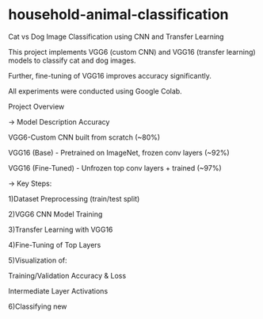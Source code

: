 # household-animal-classification
Cat vs Dog Image Classification using CNN and Transfer Learning


This project implements VGG6 (custom CNN) and VGG16 (transfer learning) models to classify cat and dog images.

Further, fine-tuning of VGG16 improves accuracy significantly.

All experiments were conducted using Google Colab.


Project Overview

-> Model	Description	Accuracy

VGG6-Custom CNN built from scratch	(~80%)

VGG16 (Base) -	Pretrained on ImageNet, frozen conv layers	(~92%)

VGG16 (Fine-Tuned) - Unfrozen top conv layers + trained	(~97%)


-> Key Steps:

1)Dataset Preprocessing (train/test split)

2)VGG6 CNN Model Training

3)Transfer Learning with VGG16

4)Fine-Tuning of Top Layers

5)Visualization of:

  Training/Validation Accuracy & Loss

  Intermediate Layer Activations

6)Classifying new 

